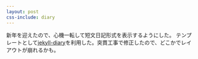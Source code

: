 ```yaml
---
layout: post
css-include: diary
---
```


新年を迎えたので、心機一転して短文日記形式を表示するようにした。
テンプレートとして[jekyll-diary](https://github.com/serverwentdown/jekyll-diary)を利用した。突貫工事で修正したので、どこかでレイアウトが崩れるかも。